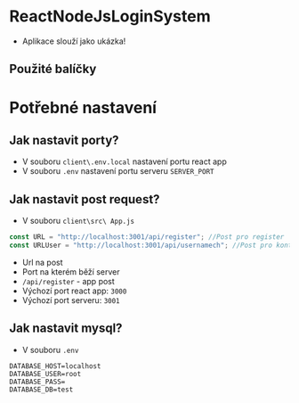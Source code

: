 # ReactNodeJsLoginSystem
* Aplikace slouží jako ukázka!
## Použité balíčky 

# Potřebné nastavení

## Jak nastavit porty?
* V souboru `client\.env.local` nastavení portu react app
* V souboru `.env` nastavení portu serveru `SERVER_PORT`

## Jak nastavit post request?
* V souboru `client\src\ App.js`
```js
const URL = "http://localhost:3001/api/register"; //Post pro register
const URLUser = "http://localhost:3001/api/usernamech"; //Post pro kontrolu jména
```
* Url na post
* Port na kterém běží server 
* `/api/register` - app post
* Výchozí port react app: `3000`
* Výchozí port serveru: `3001`

## Jak nastavit mysql?
* V souboru `.env` 
```mysql
DATABASE_HOST=localhost
DATABASE_USER=root
DATABASE_PASS=
DATABASE_DB=test
```



